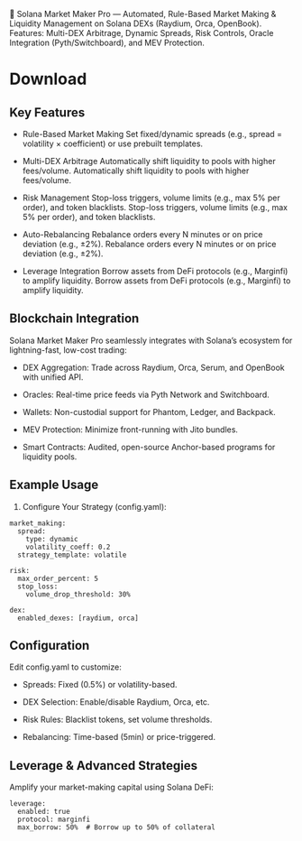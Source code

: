 🚀 Solana Market Maker Pro — Automated, Rule-Based Market Making & Liquidity Management on Solana DEXs (Raydium, Orca, OpenBook). Features: Multi-DEX Arbitrage, Dynamic Spreads, Risk Controls, Oracle Integration (Pyth/Switchboard), and MEV Protection.

# Download 

##  Key Features

- Rule-Based Market Making
Set fixed/dynamic spreads (e.g., spread = volatility × coefficient) or use prebuilt templates.

- Multi-DEX Arbitrage	Automatically shift liquidity to pools with higher fees/volume.
Automatically shift liquidity to pools with higher fees/volume.

- Risk Management	Stop-loss triggers, volume limits (e.g., max 5% per order), and token blacklists.
Stop-loss triggers, volume limits (e.g., max 5% per order), and token blacklists.

- Auto-Rebalancing	Rebalance orders every N minutes or on price deviation (e.g., ±2%).
Rebalance orders every N minutes or on price deviation (e.g., ±2%).

- Leverage Integration	Borrow assets from DeFi protocols (e.g., Marginfi) to amplify liquidity.
Borrow assets from DeFi protocols (e.g., Marginfi) to amplify liquidity.

##  Blockchain Integration
Solana Market Maker Pro seamlessly integrates with Solana’s ecosystem for lightning-fast, low-cost trading:

  - DEX Aggregation: Trade across Raydium, Orca, Serum, and OpenBook with unified API.

  - Oracles: Real-time price feeds via Pyth Network and Switchboard.

  - Wallets: Non-custodial support for Phantom, Ledger, and Backpack.

  - MEV Protection: Minimize front-running with Jito bundles.

  - Smart Contracts: Audited, open-source Anchor-based programs for liquidity pools.

## Example Usage

1. Configure Your Strategy (config.yaml):
```
market_making:  
  spread:  
    type: dynamic  
    volatility_coeff: 0.2  
  strategy_template: volatile  

risk:  
  max_order_percent: 5  
  stop_loss:  
    volume_drop_threshold: 30%  

dex:  
  enabled_dexes: [raydium, orca]
```
## Configuration

Edit config.yaml to customize:

  - Spreads: Fixed (0.5%) or volatility-based.

  - DEX Selection: Enable/disable Raydium, Orca, etc.

  - Risk Rules: Blacklist tokens, set volume thresholds.

  - Rebalancing: Time-based (5min) or price-triggered.

## Leverage & Advanced Strategies

Amplify your market-making capital using Solana DeFi:
```
leverage:  
  enabled: true  
  protocol: marginfi  
  max_borrow: 50%  # Borrow up to 50% of collateral  
```
